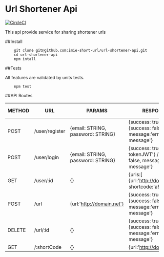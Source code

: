 Url Shortener Api
 =============
 [![CircleCI](https://circleci.com/gh/imie-short-url/url-shortener-api.svg?style=shield)](https://circleci.com/gh/imie-short-url/url-shortener-api) 
 
 This api provide service for sharing shortener urls
 
 ##Install
```
    git clone git@github.com:imie-short-url/url-shortener-api.git
    cd url-shortener-api
    npm intall
```

  ##Tests
  
 All features are validated by units tests.
```
    npm test
```
 
 
  ##API Routes
  
| METHOD | URL  | PARAMS  | RESPONSE  | need JWT |
|---|---|---|---| ---|
|POST| /user/register | {email: STRING, password: STRING} | {success: true} / {success: false, message:'error message'}|false|
|POST| /user/login | {email: STRING, password: STRING} | {success: true, token: tokenJWT'} / {success: false, message:'error message'}|false|
|GET| /user/:id| {} | {urls:[ {url:'http://domain.net', shortcode:'a53rT9'}]}|true|
|POST| /url | {url:'http://domain.net'} | {success: true} / {success: false, message:'error message'} |true|
|DELETE| /url/:id| {} | {success: true} / {success: false, message:'error message'} |true|
|GET | /:shortCode | {} | {url:'http://domain.net'} | false |
 
 

 
